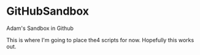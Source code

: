 # GitHubSandbox
Adam's Sandbox in Github

This is where I'm going to place the4 scripts for now.  Hopefully this works out.

